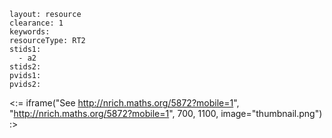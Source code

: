 ````
layout: resource
clearance: 1
keywords:
resourceType: RT2
stids1: 
  - a2
stids2:
pvids1:
pvids2:

````

<:= iframe("See http://nrich.maths.org/5872?mobile=1", "http://nrich.maths.org/5872?mobile=1", 700, 1100, image="thumbnail.png") :>

